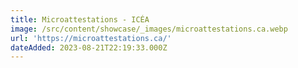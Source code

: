 ```yaml
---
title: Microattestations - ICÉA
image: /src/content/showcase/_images/microattestations.ca.webp
url: 'https://microattestations.ca/'
dateAdded: 2023-08-21T22:19:33.000Z
---
```


